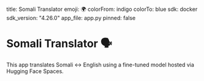 title: Somali Translator
emoji: 🌍
colorFrom: indigo
colorTo: blue
sdk: docker
sdk_version: "4.26.0"
app_file: app.py
pinned: false
# Somali Translator 🗣️

This app translates Somali ↔ English using a fine-tuned model hosted via Hugging Face Spaces.



